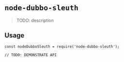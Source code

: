 # `node-dubbo-sleuth`

> TODO: description

## Usage

```
const nodeDubboSleuth = require('node-dubbo-sleuth');

// TODO: DEMONSTRATE API
```
